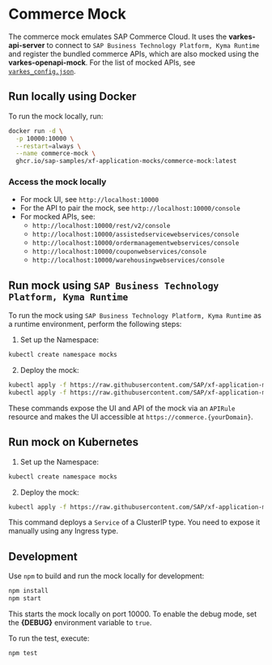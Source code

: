 # Commerce Mock

The commerce mock emulates SAP Commerce Cloud. It uses the **varkes-api-server** to connect to `SAP Business Technology Platform, Kyma Runtime` and register the bundled commerce APIs, which are also mocked using the **varkes-openapi-mock**. For the list of mocked APIs, see [`varkes_config.json`](varkes_config.json).

## Run locally using Docker

To run the mock locally, run:

```bash
docker run -d \
  -p 10000:10000 \
  --restart=always \
  --name commerce-mock \
  ghcr.io/sap-samples/xf-application-mocks/commerce-mock:latest
```

### Access the mock locally

* For mock UI, see `http://localhost:10000`
* For the API to pair the mock, see `http://localhost:10000/console`
* For mocked APIs, see:
  * `http://localhost:10000/rest/v2/console`
  * `http://localhost:10000/assistedservicewebservices/console`
  * `http://localhost:10000/ordermanagementwebservices/console`
  * `http://localhost:10000/couponwebservices/console`
  * `http://localhost:10000/warehousingwebservices/console`

## Run mock using `SAP Business Technology Platform, Kyma Runtime`

To run the mock using `SAP Business Technology Platform, Kyma Runtime` as a runtime environment, perform the following steps:

1. Set up the Namespace:

```bash
kubectl create namespace mocks
```

2. Deploy the mock:

```bash
kubectl apply -f https://raw.githubusercontent.com/SAP/xf-application-mocks/main/commerce-mock/deployment/k8s.yaml -n mocks
kubectl apply -f https://raw.githubusercontent.com/SAP/xf-application-mocks/main/commerce-mock/deployment/kyma.yaml -n mocks
```

These commands expose the UI and API of the mock via an `APIRule` resource and makes the UI accessible at `https://commerce.{yourDomain}`.

## Run mock on Kubernetes

1. Set up the Namespace:

```bash
kubectl create namespace mocks
```

2. Deploy the mock:

```bash
kubectl apply -f https://raw.githubusercontent.com/SAP/xf-application-mocks/main/commerce-mock/deployment/k8s.yaml -n mocks
```

This command deploys a `Service` of a ClusterIP type. You need to expose it manually using any Ingress type.

## Development

Use `npm` to build and run the mock locally for development:

```bash
npm install
npm start
```

This starts the mock locally on port 10000.
To enable the debug mode, set the **{DEBUG}** environment variable to `true`.

To run the test, execute:

```bash
npm test
```
